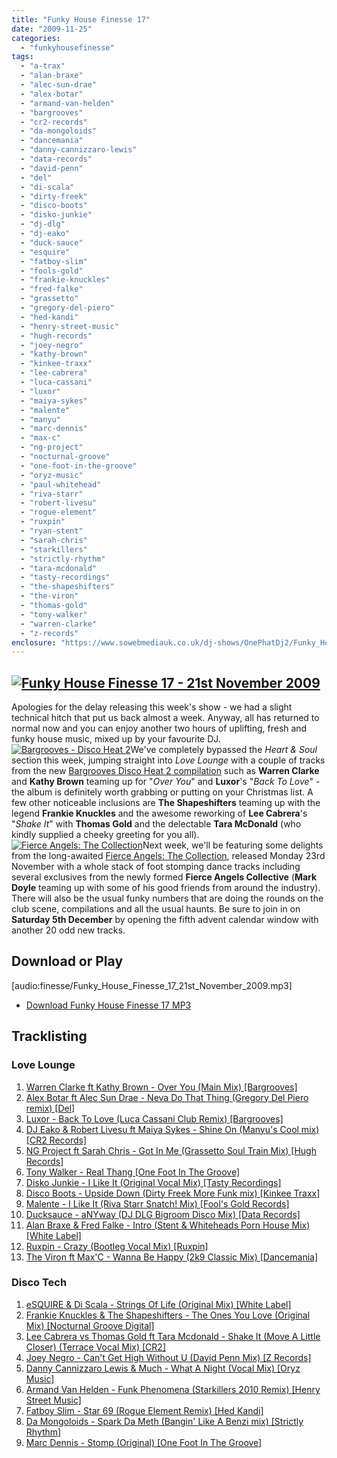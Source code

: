 ```yaml
---
title: "Funky House Finesse 17"
date: "2009-11-25"
categories: 
  - "funkyhousefinesse"
tags: 
  - "a-trax"
  - "alan-braxe"
  - "alec-sun-drae"
  - "alex-botar"
  - "armand-van-helden"
  - "bargrooves"
  - "cr2-records"
  - "da-mongoloids"
  - "dancemania"
  - "danny-cannizzaro-lewis"
  - "data-records"
  - "david-penn"
  - "del"
  - "di-scala"
  - "dirty-freek"
  - "disco-boots"
  - "disko-junkie"
  - "dj-dlg"
  - "dj-eako"
  - "duck-sauce"
  - "esquire"
  - "fatboy-slim"
  - "fools-gold"
  - "frankie-knuckles"
  - "fred-falke"
  - "grassetto"
  - "gregory-del-piero"
  - "hed-kandi"
  - "henry-street-music"
  - "hugh-records"
  - "joey-negro"
  - "kathy-brown"
  - "kinkee-traxx"
  - "lee-cabrera"
  - "luca-cassani"
  - "luxor"
  - "maiya-sykes"
  - "malente"
  - "manyu"
  - "marc-dennis"
  - "max-c"
  - "ng-project"
  - "nocturnal-groove"
  - "one-foot-in-the-groove"
  - "oryz-music"
  - "paul-whitehead"
  - "riva-starr"
  - "robert-livesu"
  - "rogue-element"
  - "ruxpin"
  - "ryan-stent"
  - "sarah-chris"
  - "starkillers"
  - "strictly-rhythm"
  - "tara-mcdonald"
  - "tasty-recordings"
  - "the-shapeshifters"
  - "the-viron"
  - "thomas-gold"
  - "tony-walker"
  - "warren-clarke"
  - "z-records"
enclosure: "https://www.sowebmediauk.co.uk/dj-shows/OnePhatDj2/Funky_House_Finesse_17_21st_November_2009.mp3 115433957 audio/mpeg "
---
```


## [![Funky House Finesse 17 - 21st November 2009](images/Funky_House_Finesse_17_21st_November_2009.jpg "Funky House Finesse 17 - 21st November 2009")](https://onephatdj.com/download/21)

Apologies for the delay releasing this week's show - we had a slight technical hitch that put us back almost a week. Anyway, all has returned to normal now and you can enjoy another two hours of uplifting, fresh and funky house music, mixed up by your favourite DJ. [![Bargrooves - Disco Heat 2](images/bargrooves_disco_heat_2.jpg "Bargrooves - Disco Heat 2")](https://www.amazon.co.uk/gp/product/B002IAGFHM?ie=UTF8&tag=onephatdj-21&linkCode=as2&camp=1634&creative=19450&creativeASIN=B002IAGFHM)We've completely bypassed the _Heart & Soul_ section this week, jumping straight into _Love Lounge_ with a couple of tracks from the new [Bargrooves Disco Heat 2 compilation](https://www.amazon.co.uk/gp/product/B002IAGFHM?ie=UTF8&tag=onephatdj-21&linkCode=as2&camp=1634&creative=19450&creativeASIN=B002IAGFHM) such as **Warren Clarke** and **Kathy Brown** teaming up for "_Over You_" and **Luxor**'s "_Back To Love_" - the album is definitely worth grabbing or putting on your Christmas list. A few other noticeable inclusions are **The Shapeshifters** teaming up with the legend **Frankie Knuckles** and the awesome reworking of **Lee Cabrera**'s "_Shake It_" with **Thomas Gold** and the delectable **Tara McDonald** (who kindly supplied a cheeky greeting for you all). [![Fierce Angels: The Collection](images/51-KwJwURWL._SL160_.jpg "Fierce Angels: The Collection")](https://www.amazon.co.uk/gp/product/B002V0JBRK?ie=UTF8&tag=onephatdj-21&linkCode=as2&camp=1634&creative=19450&creativeASIN=B002V0JBRK)Next week, we'll be featuring some delights from the long-awaited [Fierce Angels: The Collection](https://www.amazon.co.uk/gp/product/B002V0JBRK?ie=UTF8&tag=onephatdj-21&linkCode=as2&camp=1634&creative=19450&creativeASIN=B002V0JBRK), released Monday 23rd November with a whole stack of foot stomping dance tracks including several exclusives from the newly formed **Fierce Angels Collective** (**Mark Doyle** teaming up with some of his good friends from around the industry). There will also be the usual funky numbers that are doing the rounds on the club scene, compilations and all the usual haunts. Be sure to join in on **Saturday 5th December** by opening the fifth advent calendar window with another 20 odd new tracks.

## Download or Play

\[audio:finesse/Funky\_House\_Finesse\_17\_21st\_November\_2009.mp3\]

- [Download Funky House Finesse 17 MP3](https://www.sowebmediauk.co.uk/dj-shows/OnePhatDj2/Funky_House_Finesse_17_21st_November_2009.mp3)

## Tracklisting

### Love Lounge

1. [Warren Clarke ft Kathy Brown - Over You (Main Mix) \[Bargrooves\]](https://www.amazon.co.uk/gp/product/B002RYONUU?ie=UTF8&tag=onephatdj-21&linkCode=as2&camp=1634&creative=19450&creativeASIN=B002RYONUU)
2. [Alex Botar ft Alec Sun Drae - Neva Do That Thing (Gregory Del Piero remix) \[Del\]](https://www.junodownload.com/products/Love-EP/1477194-02-1/?referer=onephatdj)
3. [Luxor - Back To Love (Luca Cassani Club Remix) \[Bargrooves\]](ttp://www.amazon.co.uk/gp/product/B002Q7DN72?ie=UTF8&tag=onephatdj-21&linkCode=as2&camp=1634&creative=19450&creativeASIN=B002Q7DN72)
4. [DJ Eako & Robert Livesu ft Maiya Sykes - Shine On (Manyu's Cool mix) \[CR2 Records\]](https://www.junodownload.com/products/1483088-2-4.htm?referer=onephatdj)
5. [NG Project ft Sarah Chris - Got In Me (Grassetto Soul Train Mix) \[Hugh Records\]](https://onephatdj.trackitdown.net/genre/house/track/1515558.html)
6. [Tony Walker - Real Thang \[One Foot In The Groove\]](https://www.junodownload.com/products/1476028-02.htm?referer=onephatdj)
7. [Disko Junkie - I Like It (Original Vocal Mix) \[Tasty Recordings\]](https://www.traxsource.com/index.php?act=show&fc=tpage&cr=titles&cv=17922&referer=onephatdj)
8. [Disco Boots - Upside Down (Dirty Freek More Funk mix) \[Kinkee Traxx\]](https://www.junodownload.com/products/1484677-2-1.htm?referer=onephatdj)
9. [Malente - I Like It (Riva Starr Snatch! Mix) \[Fool's Gold Records\]](https://onephatdj.trackitdown.net/genre/house/track/1528016.html)
10. [Ducksauce - aNYway (DJ DLG Bigroom Disco Mix) \[Data Records\]](https://www.myspace.com/ducksaucenyc)
11. [Alan Braxe & Fred Falke - Intro (Stent & Whiteheads Porn House Mix) \[White Label\]](https://www.dmcupdate.com/soundjudgement/review.asp?id=8736)
12. [Ruxpin - Crazy (Bootleg Vocal Mix) \[Ruxpin\]](https://ruxpin.co.uk)
13. [The Viron ft Max'C - Wanna Be Happy (2k9 Classic Mix) \[Dancemania\]](https://www.myspace.com/vironltd)

### Disco Tech

1. [eSQUIRE & Di Scala - Strings Of Life (Original Mix) \[White Label\]](https://www.facebook.com/pages/eSQUIRE/47534032732)
2. [Frankie Knuckles & The Shapeshifters - The Ones You Love (Original Mix) \[Nocturnal Groove Digital\]](https://www.traxsource.com/index.php?act=show&fc=tpage&cr=titles&cv=41481&referer=onephatdj)
3. [Lee Cabrera vs Thomas Gold ft Tara Mcdonald - Shake It (Move A Little Closer) (Terrace Vocal Mix) \[CR2\]](https://www.xpressbeats.com/release/shake-it-move-a-little-closer-46439?referer=onephatdj)
4. [Joey Negro - Can't Get High Without U (David Penn Mix) \[Z Records\]](https://www.traxsource.com/index.php?act=show&fc=tpage&cr=titles&cv=42305&referer=onephatdj)
5. [Danny Cannizzaro Lewis & Much - What A Night (Vocal Mix) \[Oryz Music\]](https://onephatdj.trackitdown.net/genre/house/track/1690098.html)
6. [Armand Van Helden - Funk Phenomena (Starkillers 2010 Remix) \[Henry Street Music\]](https://onephatdj.trackitdown.net/genre/house/track/1570677.html)
7. [Fatboy Slim - Star 69 (Rogue Element Remix) \[Hed Kandi\]](https://www.play.com/Music/MP3-Download-Track/4-/12154278/Star-69/Product.html?aid=12153864)
8. [Da Mongoloids - Spark Da Meth (Bangin' Like A Benzi mix) \[Strictly Rhythm\]](https://www.junodownload.com/products/1485165-2-2.htm?referer=onephatdj)
9. [Marc Dennis - Stomp (Original) \[One Foot In The Groove\]](https://www.traxsource.com/index.php?act=show&fc=tpage&cr=titles&cv=40855&referer=onephatdj)
